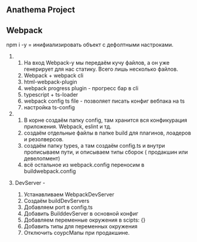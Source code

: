## Anathema Project

## Webpack

npm i -y = инифиализировать объект с дефолтными настроками.

1.  1. На вход Webpack-у мы передаём кучу файлов, а он уже генерирует для нас статику. Всего лишь несколько файлов.
    2. Webpack + webpack cli
    3. html-webpack-plugin
    4. webpack progress plugin - прогресс бар в cli
    5. typescript + ts-loader
    6. webpack config ts file - позволяет писать конфиг вебпака на ts
    7. настройка ts-config

2.  1. В корне создаём папку config, там хранится вся конфикурация приложения. Webpack, eslint и тд.
    2. создаём отдельные файлы в папке build для плагинов, лоадеров и резолверсов.
    3. создаём папку types, а там создаём config.ts и внутри прописываем пути, и описываем типы сборок ( продакшин или девелопмент)
    4. всё остальное из webpack.config переносим в buildwebpack.config

3.  DevServer -
    1. Устанавливаем WebpackDevServer
    2. Создаём buildDevServers
    3. Добавляем port  в config.ts
    4. Добавить BuilddevServer в основной конфиг
    5. Добавляем переменные окружения в scipts: {}
    6. Добавить типы для переменных окружения
    7. Отключить соурсМапы  при продакшине.

